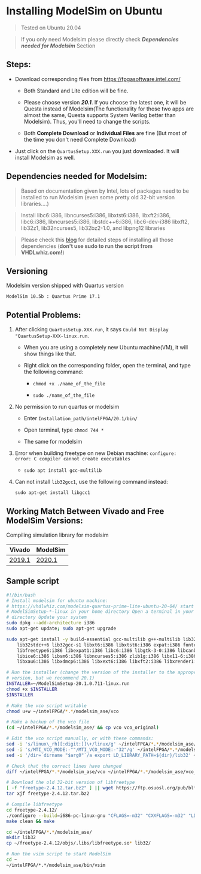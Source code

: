 # Installing ModelSim on Ubuntu

> Tested on Ubuntu 20.04

> If you only need Modelsim please directly check ***Dependencies needed for Modelsim*** Section


## Steps:

- Download corresponding files from https://fpgasoftware.intel.com/

  - Both Standard and Lite edition will be fine.

  - Please choose version ***20.1***. If you choose the latest one, it will be Questa instead of Modelsim(The functionality for those two apps are almost the same, Questa supports System Verilog better than Modelsim). Thus, you'll need to change the scripts.

  - Both **Complete Download** or **Individual Files** are fine (But most of the time you don't need Complete Download)

- Just click on the `QuartusSetup.XXX.run` you just downloaded. It will install Modelsim as well.

## Dependencies needed for Modelsim:

> Based on documentation given by Intel, lots of packages need to be installed to run Modelsim (even some pretty old 32-bit version libraries....)

> Install libc6:i386, libncurses5:i386, libxtst6:i386, libxft2:i386, libc6:i386, libncurses5:i386, libstdc++6:i386, libc6-dev-i386 libxft2, lib32z1, lib32ncurses5, lib32bz2-1.0, and libpng12 libraries

> Please check this [blog](https://vhdlwhiz.com/modelsim-quartus-prime-lite-ubuntu-20-04/) for detailed steps of installing all those dependencies (**don't use sudo to run the script from VHDLwhiz.com!**)


## Versioning

Modelsim version shipped with Quartus version

`ModelSim 10.5b : Quartus Prime 17.1`

## Potential Problems:

1. After clicking `QuartusSetup.XXX.run`, it says `Could Not Display "QuartusSetup-XXX-linux.run`.

   - When you are using a completely new Ubuntu machine(VM), it will show things like that.

   - Right click on the corresponding folder, open the terminal, and type the following command:

     - `chmod +x ./name_of_the_file`

     - `sudo ./name_of_the_file`

2. No permission to run quartus or modelsim

   - Enter `Installation_path/intelFPGA/20.1/bin/`

   - Open terminal, type `chmod 744 *`

   - The same for modelsim

3. Error when building freetype on new Debian machine: `configure: error: C compiler cannot create executables`
   - `sudo apt install gcc-multilib`

4. Can not install `lib32gcc1`, use the following command instead:
   ```
   sudo apt-get install libgcc1
   ```
## Working Match Between Vivado and Free ModelSim Versions:

Compiling simulation library for modelsim

| Vivado | ModelSim |
| --     | --       |
| [2019.1](https://www.xilinx.com/support/download/index.html/content/xilinx/en/downloadNav/vivado-design-tools/archive.html) | [2020.1](https://www.intel.com/content/www/us/en/software-kit/750511/modelsim-intel-fpgas-pro-edition-software-version-20-1.html)   |

## Sample script

```bash
#!/bin/bash
# Install modelsim for ubuntu machine:
# https://vhdlwhiz.com/modelsim-quartus-prime-lite-ubuntu-20-04/ start with
# ModelSimSetup-*-linux in your home directory Open a terminal in your home
# directory Update your system
sudo dpkg --add-architecture i386
sudo apt-get update; sudo apt-get upgrade

sudo apt-get install -y build-essential gcc-multilib g++-multilib lib32z1 \
	lib32stdc++6 lib32gcc-s1 libxt6:i386 libxtst6:i386 expat:i386 fontconfig:i386 \
	libfreetype6:i386 libexpat1:i386 libc6:i386 libgtk-3-0:i386 libcanberra0:i386 \
	libice6:i386 libsm6:i386 libncurses5:i386 zlib1g:i386 libx11-6:i386 \
	libxau6:i386 libxdmcp6:i386 libxext6:i386 libxft2:i386 libxrender1:i386

# Run the installer (change the version of the installer to the appropriate
# version, but we recommend 20.1)
INSTALLER=~/ModelSimSetup-20.1.0.711-linux.run
chmod +x $INSTALLER
$INSTALLER

# Make the vco script writable
chmod u+w ~/intelFPGA/*.*/modelsim_ase/vco

# Make a backup of the vco file
(cd ~/intelFPGA/*.*/modelsim_ase/ && cp vco vco_original)

# Edit the vco script manually, or with these commands:
sed -i 's/linux\_rh[[:digit:]]\+/linux/g' ~/intelFPGA/*.*/modelsim_ase/vco
sed -i 's/MTI_VCO_MODE:-""/MTI_VCO_MODE:-"32"/g' ~/intelFPGA/*.*/modelsim_ase/vco
sed -i '/dir=`dirname "$arg0"`/a export LD_LIBRARY_PATH=${dir}/lib32' ~/intelFPGA/*.*/modelsim_ase/vco

# Check that the correct lines have changed
diff ~/intelFPGA/*.*/modelsim_ase/vco ~/intelFPGA/*.*/modelsim_ase/vco_original

# Download the old 32-bit version of libfreetype
[ -f "freetype-2.4.12.tar.bz2" ] || wget https://ftp.osuosl.org/pub/blfs/conglomeration/freetype/freetype-2.4.12.tar.bz2
tar xjf freetype-2.4.12.tar.bz2

# Compile libfreetype
cd freetype-2.4.12/
./configure --build=i686-pc-linux-gnu "CFLAGS=-m32" "CXXFLAGS=-m32" "LDFLAGS=-m32"
make clean && make

cd ~/intelFPGA/*.*/modelsim_ase/
mkdir lib32
cp ~/freetype-2.4.12/objs/.libs/libfreetype.so* lib32/

# Run the vsim script to start ModelSim
cd ~
~/intelFPGA/*.*/modelsim_ase/bin/vsim

```
